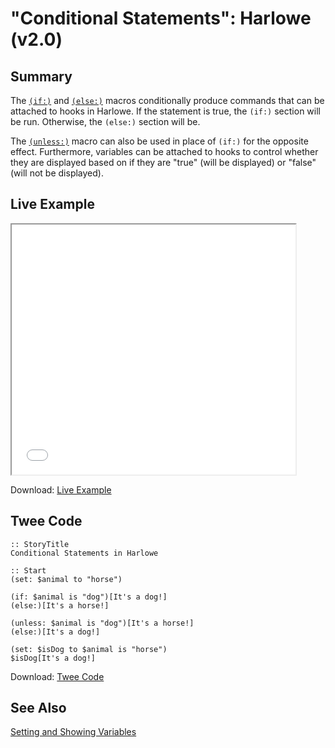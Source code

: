 # "Conditional Statements": Harlowe (v2.0)

## Summary

The [`(if:)`](https://twine2.neocities.org/#macro_if) and [`(else:)`](https://twine2.neocities.org/#macro_else) macros conditionally produce commands that can be attached to hooks in Harlowe. If the statement is true, the `(if:)` section will be run. Otherwise, the `(else:)` section will be.

The [`(unless:)`](https://twine2.neocities.org/#macro_unless) macro can also be used in place of `(if:)` for the opposite effect. Furthermore, variables can be attached to hooks to control whether they are displayed based on if they are "true" (will be displayed) or "false" (will not be displayed).

## Live Example

<section>
<iframe src="harlowe_conditionalstatements_example.html" height=400 width=90%></iframe>


Download: <a href="harlowe_conditionalstatements_example.html" target="_blank">Live Example</a>
</section>

## Twee Code

```
:: StoryTitle
Conditional Statements in Harlowe

:: Start
(set: $animal to "horse")

(if: $animal is "dog")[It's a dog!]
(else:)[It's a horse!]

(unless: $animal is "dog")[It's a horse!]
(else:)[It's a dog!]

(set: $isDog to $animal is "horse")
$isDog[It's a dog!]
```

Download: <a href="harlowe_conditionalstatements_twee.txt" target="_blank">Twee Code</a>

## See Also

[Setting and Showing Variables](../../settingandshowing/harlowe/harlowe_settingandshowing.md)
